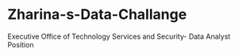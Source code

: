 # Zharina-s-Data-Challange
Executive Office of Technology Services and Security- Data Analyst Position
